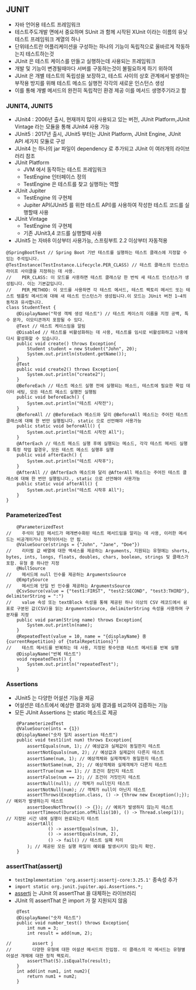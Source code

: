 
## JUNIT

* 자바 언어용 테스트 프레임워크 
* 테스트주도개발 면에서 중요하며 SUnit 과 함께 시작된 XUnit 이라는 이름의 유닛테스트 프레임워크 계열의 하나
* 단위테스트란 어플리케이션을 구성하는 하나의 기능이 독립적으로 올바르게 작동하는지 테스트하는것
* JUnit 은 테스트 케이스를 만들고 실행하는데 사용되는 프레임워크
* 개발 및 기능이 변경될때마다 서버를 구동하는것이 불필요하게 하기 위하여
* JUnit 은 개별 테스트의 독립성을 보장하고, 테스트 사이의 상호 관계에서 발생하는 부작용 방지를 위해 테스트 메소드 실행전 각각의 새로운 인스턴스 생성
* 이를 통해 개별 메서드의 완전히 독립적인 환경 제공 이를 메서드 생명주기라고 함

### JUNIT4, JUNIT5

* JUnit4 : 2006년 출시, 현재까지 많이 사용되고 있는 버전, JUnit Platform,JUnit Vintage 라는 모듈을 통해 JUnit4 사용 가능
* JUnit5 : 2017년 출시, JUnit5 부터는 JUnit Platform, JUnit Engine, JUnit API 세가지 모듈로 구성
* JUnit4 는 하나의 jar 파일이 dependency 로 추가되고 JUnit 이 여러개의 라이브러리 참조
* JUnit Platform
  * JVM 에서 동작하는 테스트 프레임워크
  * TestEngine 인터페이스 정의
  * TestEngine 은 테스트를 찾고 실행하는 역할
* JUnit Jupiter
  * TestEngine 의 구현체
  * Jupiter API(JUnit5 를 위한 테스트 API)를 사용하여 작성한 테스트 코드를 실행할때 사용
* JUnit Vintage
  * TestEngine 의 구현체
  * 기존 JUnit3,4 코드를 실행할때 사용
* JUnit5 는 자바8 이상부터 사용가능, 스프링부트 2.2 이상부터 자동적용

```
@SpringBootTest // Spring Boot 기반 테스트를 실행하는 테스트 클래스에 지정할 수 있는 주석입니다.
@TestInstance(TestInstance.Lifecycle.PER_CLASS) // 테스트 클래스의 인스턴스 라이프 사이클을 지정하는 데 사용.
//    PER_CLASS: 이 모드를 사용하면 테스트 클래스당 한 번씩 새 테스트 인스턴스가 생성됩니다. 이는 기본값입니다.
//    PER_METHOD: 이 모드를 사용하면 각 테스트 메서드, 테스트 팩토리 메서드 또는 테스트 템플릿 메서드에 대해 새 테스트 인스턴스가 생성됩니다.이 모드는 JUnit 버전 1~4의 동작과 유사합니다.
class StudentTest {
    @DisplayName("학생 객체 생성 테스트") // 테스트 케이스의 이름을 지정 공백, 특수 문자, 이모티콘까지 포함될 수 있다.
    @Test // 테스트 케이스임을 알림
    @Disabled // 테스트를 비활성화하는 데 사용, 테스트를 임시로 비활성화하고 나중에 다시 활성화할 수 있습니다.
    public void create() throws Exception{
        Student student = new Student("John", 20);
        System.out.println(student.getName());
    }
    @Test
    public void create2() throws Exception{
        System.out.println("create2");
    }
    @BeforeEach // 테스트 메소드 실행 전에 실행되는 메소드, 테스트에 필요한 목업 데이터 세팅, 모든 테스트 메소드 실행전 실행됨
    public void beforeEach() {
        System.out.println("테스트 시작전");
    }
    @BeforeAll // @BeforeEach 메소드와 달리 @BeforeAll 메소드는 주어진 테스트 클래스에 대해 한 번만 실행됩니다. static 으로 선언해야 사용가능
    public static void beforeAll() {
        System.out.println("테스트 시작전 All");
    }
    @AfterEach // 테스트 메소드 실행 후에 실행되는 메소드, 각각 테스트 메서드 실행후 특정 작업 할경우, 모든 테스트 메소드 실행후 실행
    public void afterEach() {
        System.out.println("테스트 시작후");
    }
    @AfterAll // @AfterEach 메소드와 달리 @AfterAll 메소드는 주어진 테스트 클래스에 대해 한 번만 실행됩니다., static 으로 선언해야 사용가능
    public static void afterAll() {
        System.out.println("테스트 시작후 All");
    }
}
```

### ParameterizedTest

```
    @ParameterizedTest
//    주석이 달린 메서드가 매개변수화된 테스트 메서드임을 알리는 데 사용, 이러한 메서드는 비공개이거나 정적이어서는 안 됩.
    @ValueSource(strings = {"John", "Jane", "Doe"})
//    리터럴 값 배열에 대한 액세스를 제공하는 Arguments, 지원되는 유형에는 shorts, bytes, ints, longs, floats, doubles, chars, boolean, strings 및 클래스가 포함. 유형 중 하나만 지정
    @NullSource
//    메서드에 null 인수를 제공하는 ArgumentsSource
    @EmptySource
//    메서드에 단일 빈 인수를 제공하는 ArgumentsSource
    @CsvSource(value = {"test1:FIRST", "test2:SECOND", "test3:THIRD"}, delimiterString = ":")
//    value 속성 또는 textBlock 속성을 통해 제공된 하나 이상의 CSV 레코드에서 쉼표로 구분된 값(CSV)을 읽는 ArgumentsSource, delimiterString 속성을 사용하여 구분자를 지정
    public void param(String name) throws Exception{
        System.out.println(name);
    }
    @RepeatedTest(value = 10, name = "{displayName} 중 {currentRepetition} of {totalRepetitions}")
//    테스트 메서드를 반복하는 데 사용, 지정된 횟수만큼 테스트 메서드를 반복 실행
    @DisplayName("반복 테스트")
    void repeatedTest() {
        System.out.println("repeatedTest");
    }
```

### Assertions

* JUnit5 는 다양한 어설션 기능을 제공
* 어설션은 테스트에서 예상한 결과와 실제 결과를 비교하여 검증하는 기능
* 모든 JUnit Assertions 는 static 메소드로 제공
```
    @ParameterizedTest
    @ValueSource(ints = {1})
    @DisplayName("숫자 일치 assertion 테스트")
    public void test1(int num) throws Exception{
        assertEquals(num, 1); // 예상값과 실제값이 동일한지 테스트
        assertNotEquals(num, 2); // 예상값과 실제값이 다른지 테스트
        assertSame(num, 1); // 예상객체와 실제객체가 동일한지 테스트
        assertNotSame(num, 2); // 예상객체와 실제객체가 다른지 테스트
        assertTrue(num == 1); // 조건이 참인지 테스트
        assertFalse(num == 2); // 조건이 거짓인지 테스트
        assertNull(null); // 객체가 null인지 테스트
        assertNotNull(num); // 객체가 null이 아닌지 테스트
        assertThrows(Exception.class, () -> {throw new Exception();}); // 예외가 발생하는지 테스트
        assertDoesNotThrow(() -> {}); // 예외가 발생하지 않는지 테스트
        assertTimeout(Duration.ofMillis(10), () -> Thread.sleep(1)); // 지정된 시간 내에 실행이 완료되는지 테스트
        assertAll(
                () -> assertEquals(num, 1),
                () -> assertEquals(num, 2),
                () -> fail() // 테스트 실패 처리
        ); // 제공된 모든 실행 파일이 예외를 발생시키지 않는지 확인.
    }
```

### assertThat(assertj)

* `testImplementation 'org.assertj:assertj-core:3.25.1'` 종속성 추가
* `import static org.junit.jupiter.api.Assertions.*;`
* <a href="https://assertj.github.io/doc/">assertj</a> 는 JUnit 의 assertThat 을 대체하는 라이브러리
* JUnit 의 assertThat 은 import 가 잘 지원되지 않음
```
    @Test
    @DisplayName("숫자 테스트")
    public void number_test() throws Exception{
        int num = 3;
        int result = add(num, 2);

//        assert j
//        다양한 유형에 대한 어설션 메서드의 진입점. 이 클래스의 각 메서드는 유형별 어설션 개체에 대한 정적 팩토리.
        assertThat(5).isEqualTo(result);
    }
    int add(int num1, int num2){
        return num1 + num2;
    }
```